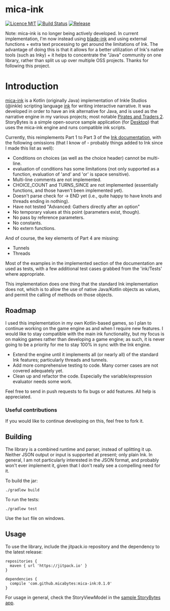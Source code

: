 # mica-ink
[![Licence MIT](https://img.shields.io/badge/licence-MIT-blue.svg)](https://github.com/micabytes/mica-ink/blob/master/LICENSE)
[![Build Status](https://travis-ci.org/micabytes/mica-ink.svg?branch=master)](https://travis-ci.org/micabytes/mica-ink)
[![Release](https://jitpack.io/v/micabytes/mica-ink.svg)](https://jitpack.io/#micabytes/mica-ink)

Note: mica-ink is no longer being actively developed. In current implementation, I'm now instead using [blade-ink](http://github.com/bladecoder/blade-ink) and using external functions + extra text processing to get around the limitations of Ink. The advantage of doing this is that it allows for a better utilization of Ink's native tools (such as Inky) + it helps to concentrate the "Java" community on one library, rather than split us up over multiple OSS projects. Thanks for following this project.

# Introduction
[mica-ink](http://github.com/micabytes/mica-ink) is a Kotlin (originally Java) implementation of Inkle Studios (@inkle) scripting language [ink](http://github.com/inkle/ink)
for writing interactive narrative. It was developed in order to have an ink alternative for Java, and is used as the narrative engine in my various projects;
most notable [Pirates and Traders 2](https://play.google.com/store/apps/details?id=com.micabytes.pirates2). StoryBytes is a simple open-source sample 
application (for [Desktop](https://github.com/micabytes/storybytes-desktop)) that uses the mica-ink engine and runs compatible ink scripts. 

Currently, this reimplements Part 1 to Part 3 of the [Ink documentation](https://github.com/inkle/ink/blob/master/Documentation/WritingWithInk.md), with the
following omissions (that I know of - probably things added to Ink since I made this list as well):

- Conditions on choices (as well as the choice header) cannot be multi-line.
- evaluation of conditions has some limitations (not only supported as a function, evaluation of 'and' and 'or' is space sensitive).
- Multi-line comments are not implemented.
- CHOICE_COUNT and TURNS_SINCE are not implemented (essentially functions, and those haven't been implemented yet).
- Doesn't parse check for -> END yet (i.e., quite happy to have knots and threads ending in nothing).
- Have not tested "Advanced: Gathers directly after an option"
- No temporary values at this point (parameters exist, though).
- No pass by reference parameters.
- No constants.
- No extern functions.

And of course, the key elements of Part 4 are missing:
- Tunnels
- Threads

Most of the examples in the implemented section of the documentation are used as tests, with a few additional test cases grabbed from the 'ink/Tests' where
appropriate.

This implementation does one thing that the standard Ink implementation does not, which is to allow the use of native Java/Kotlin objects as values, and permit
the calling of methods on those objects.

## Roadmap

I used this implementation in my own Kotlin-based games, so I plan to continue working on the game engine as and when I require new features. I would like to stay compatible with the main ink functionality, but my focus is on making games rather than developing a game engine; as such, it is never going to be a priority for me to stay 100% in sync with the Ink engine.

- Extend the engine until it implements all (or nearly all) of the standard Ink features; particularly threads and tunnels.
- Add more comprehensive testing to code. Many corner cases are not covered adequately yet.
- Clean up and refactor the code. Especially the variable/expression evaluator needs some work.

Feel free to send in push requests to fix bugs or add features. All help is appreciated.

### Useful contributions

If you would like to continue developing on this, feel free to fork it.

## Building

The library is a combined runtime and parser, instead of splitting it up. Neither JSON output or input is supported at present; only plain Ink. In general, I
am not particularly interested in the JSON format, and probably won't ever implement it, given that I don't really see a compelling need for it.

To build the jar:
```
./gradlew build
```

To run the tests:
```
./gradlew test
```
Use the `bat` file on windows.


## Usage

To use the library, include the jitpack.io repository and the dependency to the latest release:

```
repositories {
  maven { url 'https://jitpack.io' }
}

dependencies {
  compile 'com.github.micabytes:mica-ink:0.1.0'
}
```

For usage in general, check the StoryViewModel in the [sample StoryBytes app](https://github.com/micabytes/storybytes-desktop).


